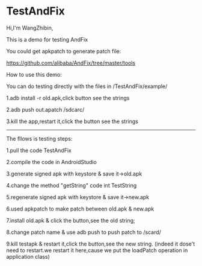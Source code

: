 # TestAndFix
Hi,I'm WangZhibin,


This is a demo for testing AndFix

You could get apkpatch to generate patch file:

https://github.com/alibaba/AndFix/tree/master/tools


How to use this demo:

You can do testing directly with the files in /TestAndFix/example/

1.adb install -r old.apk,click button see the strings

2.adb push out.apatch /sdcarc/

3.kill the app,restart it,click the button see the strings

------------------------------------------------------
The fllows is testing steps:

1.pull the code TestAndFix


2.compile the code in AndroidStudio

3.generate signed apk with keystore & save it->old.apk

4.change the method "getString" code int TestString  

5.regenerate signed apk with keystore & save it->new.apk

6.used apkpatch to make patch between old.apk & new.apk

7.install old.apk & click the button,see the old string;

8.change patch name & use adb push to push patch to /scard/

9.kill testapk & restart it,click the button,see the new string.
(indeed it dose't need to restart.we restart it here,cause we put the loadPatch operation in application class)

